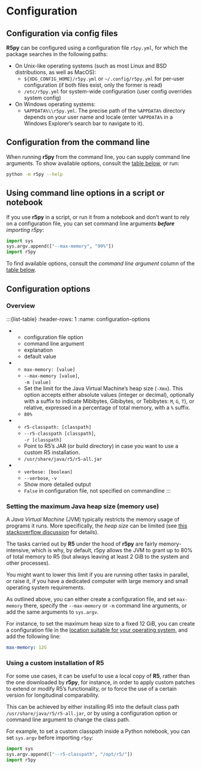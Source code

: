 # Configuration

## Configuration via config files

**R5py** can be configured using a configuration file `r5py.yml`, for which the
package searches in the following paths:

- On Unix-like operating systems (such as most Linux and BSD distributions,
  as well as MacOS): 
  - `${XDG_CONFIG_HOME}/r5py.yml` or `~/.config/r5py.yml` for per-user
    configuration (if both files exist, only the former is read)
  - `/etc/r5py.yml` for system-wide configuration (user config overrides system
    config)
- On Windows operating systems:
  - `%APPDATA%\\r5py.yml`. The precise path of the `%APPDATA%` directory depends
    on your user name and locale (enter `%APPDATA%` in a Windows Explorer’s search
    bar to navigate to it).


## Configuration from the command line

When running **r5py** from the command line, you can supply command line
arguments.  To show available options, consult the [table
below](configuration-options), or run:

```bash
python -m r5py --help
```


## Using command line options in a script or notebook

If you use **r5py** in a script, or run it from a notebook and don’t want to
rely on a configuration file, you can set command line arguments ***before***
*importing r5py*:

```python
import sys
sys.argv.append(["--max-memory", "99%"])
import r5py
```

To find available options, consult the *command line argument* column of the
[table below](configuration-options).


## Configuration options

### Overview

:::{list-table}
:header-rows: 1
:name: configuration-options

* - configuration file option
  - command line argument
  - explanation
  - default value

* - `max-memory: [value]`
  - `--max-memory [value]`, <br>
    `-m [value]`
  - Set the limit for the Java Virtual Machine’s heap size (`-Xmx`).
    This option accepts either absolute values (integer or decimal),
    optionally with a suffix to indicate Mibibytes, Gibibytes, or
    Tebibytes: `M`, `G`, `T`), or relative, expressed in a percentage
    of total memory, with a `%` suffix.
  - `80%`

* - `r5-classpath: [classpath]`
  - `--r5-classpath [classpath]`, <br>
    `-r [classpath]`
  - Point to R5’s JAR (or build directory) in case you want to use a
    custom R5 installation.
  - `/usr/share/java/r5/r5-all.jar`

* - `verbose: [boolean]`
  - `--verbose`, `-v`
  - Show more detailed output
  - `False` in configuration file, not specified on commandline
:::


### Setting the maximum Java heap size (memory use)

A *Java Virtual Machine* (JVM) typically restricts the memory usage of programs
it runs.  More specifically, the *heap size* can be limited (see [this
stackoverflow
discussion](https://stackoverflow.com/questions/14763079/what-are-the-xms-and-xmx-parameters-when-starting-jvm)
for details). 

The tasks carried out by **R5** under the hood of **r5py** are fairly
memory-intensive, which is why, by default, r5py allows the JVM to grant up to
80% of total memory to R5 (but always leaving at least 2 GiB to the system and
other processes).

You might want to lower this limit if you are running other tasks in parallel,
or raise it, if you have a dedicated computer with large memory and small
operating system requirements.

As outlined above, you can either create a configuration file, and set
`max-memory` there, specify the `--max-memory` or `-m` command line arguments,
or add the same arguments to `sys.argv`.

For instance, to set the maximum heap size to a fixed 12 GiB, you can create a
configuration file in the [location suitable for your operating
system](#configuration-via-config-files), and add the following line:

```yaml
max-memory: 12G
```


### Using a custom installation of R5

For some use cases, it can be useful to use a local copy of **R5**, rather than
the one downloaded by **r5py**, for instance, in order to apply custom patches
to extend or modify R5’s functionality, or to force the use of a certain
version for longitudinal comparability. 

This can be achieved by either installing R5 into the default class path
`/usr/share/java/r5/r5-all.jar`, or by using a configuration option or command
line argument to change the class path. 

For example, to set a custom classpath inside a Python notebook, you can set
`sys.argv` before importing `r5py`:

```python
import sys
sys.argv.append(["--r5-classpath", "/opt/r5/"])
import r5py
```
